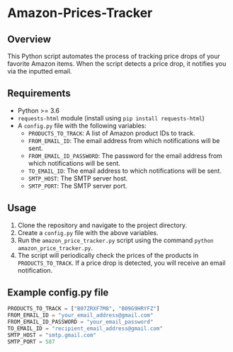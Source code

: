 # Amazon-Prices-Tracker

## Overview
This Python script automates the process of tracking price drops of your favorite Amazon items. When the script detects a price drop, it notifies you via the inputted email.

## Requirements
- Python >= 3.6
- `requests-html` module (install using `pip install requests-html`)
- A `config.py` file with the following variables:
    - `PRODUCTS_TO_TRACK`: A list of Amazon product IDs to track.
    - `FROM_EMAIL_ID`: The email address from which notifications will be sent.
    - `FROM_EMAIL_ID_PASSWORD`: The password for the email address from which notifications will be sent.
    - `TO_EMAIL_ID`: The email address to which notifications will be sent.
    - `SMTP_HOST`: The SMTP server host.
    - `SMTP_PORT`: The SMTP server port.

## Usage
1. Clone the repository and navigate to the project directory.
2. Create a `config.py` file with the above variables.
3. Run the `amazon_price_tracker.py` script using the command `python amazon_price_tracker.py`.
4. The script will periodically check the prices of the products in `PRODUCTS_TO_TRACK`. If a price drop is detected, you will receive an email notification.

## Example config.py file
```python
PRODUCTS_TO_TRACK = ["B07ZRXF7M8", "B09G9HRYFZ"]
FROM_EMAIL_ID = "your_email_address@gmail.com"
FROM_EMAIL_ID_PASSWORD = "your_email_password"
TO_EMAIL_ID = "recipient_email_address@gmail.com"
SMTP_HOST = "smtp.gmail.com"
SMTP_PORT = 587

